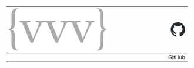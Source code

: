 | ![](img/logo.svg) | <a href="https://github.com/FriendsAtDawn/cover"><img src="img/github-mark.svg" width="20%"></a> |
| :------------------ | ----------------: |
|  | GitHub |
